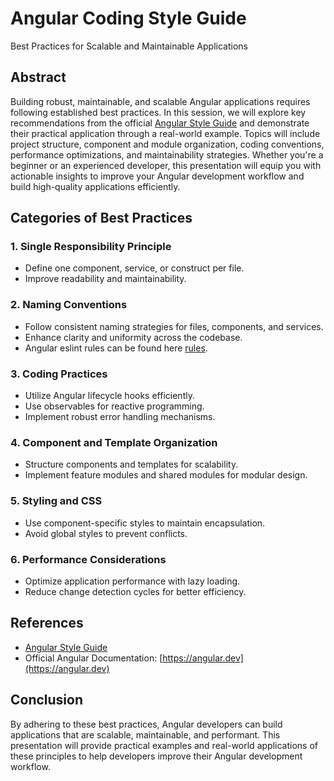 # Angular Coding Style Guide
Best Practices for Scalable and Maintainable Applications

## Abstract
Building robust, maintainable, and scalable Angular applications requires following established best practices. In this session, we will explore key recommendations from the official [Angular Style Guide](https://angular.dev/style-guide) and demonstrate their practical application through a real-world example. Topics will include project structure, component and module organization, coding conventions, performance optimizations, and maintainability strategies. Whether you're a beginner or an experienced developer, this presentation will equip you with actionable insights to improve your Angular development workflow and build high-quality applications efficiently.

## Categories of Best Practices
### 1. Single Responsibility Principle
- Define one component, service, or construct per file.
- Improve readability and maintainability.

### 2. Naming Conventions
- Follow consistent naming strategies for files, components, and services.
- Enhance clarity and uniformity across the codebase.
- Angular eslint rules can be found here [rules](https://www.npmjs.com/package/@angular-eslint/eslint-plugin).

### 3. Coding Practices
- Utilize Angular lifecycle hooks efficiently.
- Use observables for reactive programming.
- Implement robust error handling mechanisms.

### 4. Component and Template Organization
- Structure components and templates for scalability.
- Implement feature modules and shared modules for modular design.

### 5. Styling and CSS
- Use component-specific styles to maintain encapsulation.
- Avoid global styles to prevent conflicts.

### 6. Performance Considerations
- Optimize application performance with lazy loading.
- Reduce change detection cycles for better efficiency.

## References
- [Angular Style Guide](https://angular.dev/style-guide)
- Official Angular Documentation: [https://angular.dev](https://angular.dev)

## Conclusion
By adhering to these best practices, Angular developers can build applications that are scalable, maintainable, and performant. This presentation will provide practical examples and real-world applications of these principles to help developers improve their Angular development workflow.
